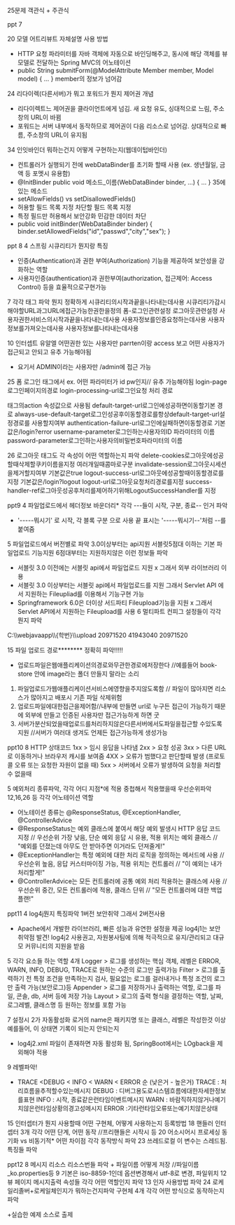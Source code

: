 25문제
객관식 + 주관식

ppt 7 

20 모델 어트리뷰트 자체설명 사용 방법
-  HTTP 요청 파라미터를 자바 객체에 자동으로 바인딩해주고, 동시에 해당 객체를 뷰 모델로 전달하는 Spring MVC의 어노테이션
-  public String submitForm(@ModelAttribute Member member, Model model) { ... } member의 정보가 넘어감
  
24 리다이렉(다른서버)가 뭐고 포워드가 뭔지  제어권 개념
- 리다이렉트느 제어권을 클라이언트에게 넘김. 새 요청 유도, 싱대적으로 느림, 주소창의 URL이 바뀜
- 포워드는 서버 내부에서 동작하므로 제어권이 다음 리소스로 넘어감. 상대적으로 빠름, 주소창의 URL이 유지됨

34 인잇바인더 뭐하는건지 어떻게 구현하는지(웹데이텁바인더)
- 컨트롤러가 실행되기 전에 webDataBinder를 초기화 할때 사용 (ex. 생년월일, 금액 등 포멧시 유용함)
- @InitBinder
 public void 메소드_이름(WebDataBinder binder, ...) {
 ...
 }
35에 있는 메소드
- setAllowFields() vs setDisallowedFields()
- 허용할 필드 목록 지정    차단할 필드 목록 지정
- 특정 필드만 허용해서 보안강화  민감한 데이터 차단
-  public void initBinder(WebDataBinder binder) {
 binder.setAllowedFields("id","passwd","city","sex");
 }

ppt 8
4 스프링 시큐리티가 뭔지랑 특징
-  인증(Authentication)과 권한 부여(Authorization) 기능을 제공하여 보안성을 강화하는 역할
-  사용자인증(authentication)과 권한부여(authorization, 접근제어: Access Control) 등을 효율적으로구현가능
  
7 각각 태그 파악 뭔지 정확하게
<http> 시큐리티의시작과끝을나타내는데사용
<intercept-url> 시큐리티가감시해야할URL과그URL에접근가능한권한을정의
<form-login> 폼-로그인관련설정
<logout> 로그아웃관련설정
<authentication-manager> 사용자권한서비스의시작과끝을나타내는데사용
<authentication-provider> 사용자정보를인증요청하는데사용
<user-service> 사용자정보를가져오는데사용
<user> 사용자정보를나타내는데사용

10 인터셉트 유알엘 어떤권한 있는 사용자만 parrten이랑 access 보고 어떤 사용자가 접근되고 안되고 유추 가능해야됨
- <intercept-url pattern="/admin/**" access="hasRole('ADMIN')" /> 요기서 ADMIN이라는 사용자만 /admin에 접근 가능

25 폼 로그인 태그에서 ex. 어떤 파라미터가 id pw인지// 유추 가능해야됨
login-page로그인페이지의경로
login-processing-url로그인요청 처리 경로
<form> 태그의action 속성값으로 사용됨
default-target-url로그인에성공하면이동할기본 경로
always-use-default-target로그인성공후이동할경로를항상default-target-url설정경로를 사용할지여부
authentication-failure-url로그인에실패하면이동할경로 기본값은/login?error
 username-parameter로그인하는사용자의ID 파라미터의 이름
password-parameter로그인하는사용자의비밀번호파라미터의 이름
  
26 로그아웃 태그도 각 속성이 어떤 역할하는지 파악
delete-cookies로그아웃에성공할때삭제할쿠키이름을지정 여러개일때콤마로구분
invalidate-session로그아웃시세션을제거할지여부 기본값은true
 logout-success-url로그아웃에성공할때이동할경로를지정 기본값은/login?logout
 logout-url로그아웃요청처리경로를지정 success-handler-ref로그아웃성공후처리를제어하기위해LogoutSuccessHandler를 지정

ppt9
4 파일업로드에서 헤더정보 바운더리*  각각 ---들이 시작, 구분, 종료-- 인거 파악
-  '-----뭐시기' 로 시작, 각 블록 구분 으로 사용 끝 표시는 '-----뭐시기--'처럼 --를 붙여줌
  
5 파일업로드에서 버전별로 파악 3.0이상부터는 api지원 서블릿5점대 이하는 기본 파일업로드 기능지원 6점대부터는 지원하지않은 이런 정보들 파악
-  서블릿 3.0 이전에는 서블릿 api에서 파일업로드 지원 x 그래서 외부 라이브러리 이용
-  서블릿 3.0 이상부터는 서블릿 api에서 파일업로드를 지원 그래서 Servlet API 에서 지원하는 Fileupliad를 이용해서 기능구현 가능
-  Springframework 6.0은 더이상 서드파티 Fileupload기능을 지원 x 그래서 Servlet API에서 지원하는 Fileupload를 사용
6 멀티파트 컨피그 설정들이 각각 뭔지 파악
<multipart-config>
 <location>C:\\webjavaapp\\{학번}\\upload</location> <!-- 업로드 된 파일을 저장할 경로-->
 <max-file-size>20971520</max-file-size> <!-- 업로드 되는 파일들의 최대 크기 20MB -->
 <max-request-size>41943040</max-request-size> <!-- multipart/form-data 요청의 최대 크기 40M -->
 <file-size-threshold>20971520</file-size-threshold> <!-- 업로드된 파일이 디스크에 기록되는 크기 임계
값 20MB -->
 </multipart-config>
 
15 파일 업로드 경로******** 정확히 파악!!!!!
- 업로드파일은웹애플리케이션의경로와무관한경로에저장한다 //예를들어 book-store 안에 image라는 폴더 만들지 말라는 소리
1) 파일업로드가웹애플리케이션서비스에영향을주지않도록함 // 파일이 많아지면 리소스가 많아지고 배포시 기존 파일 삭제위험 
2) 업로드파일에대한접근을제어함//내부에 만들면 url로 누구든 접근이 가능하기 때문에 외부에 만들고 인증된 사용자만 접근가능하게 하면 굿
3) 서버가분산되었을때업로드를처리하지않은다른서버에서도파일을접근할 수있도록지원 //서버가 여러대 생겨도 언제든 접근가능하게 생성가능

ppt10
8 HTTP 상태코드
1xx > 임시 응답을 나타냄
2xx > 요청 성공
3xx > 다른 URL로 이동하거나 브라우저 캐시를 보여줌
4XX > 오류가 범했다고 판단할때 발생 (프로토콜 오류 또는 요청한 자원이 없을 때)
5xx > 서버에서 오류가 발생하여 요청을 처리할 수 없을때

5 예외처리 종류파악, 각각 어디 지점*에 적용 중첩해서 적용했을때 우선순위파악
12,16,26 등  각각 어노테이션 역할 
- 어노테이션 종류는 @ResponseStatus, @ExceptionHandler, @ControllerAdvice
- @ResponseStatus는 예외 클래스에 붙여서 해당 예외 발생시 HTTP 응답 코드 지정 // 우선순위 가장 낮음, 단순 예외 응답 시 유용, 적용 위치는 예외 클래스 // "예외를 던졌는데 아무도 안 받아주면 이거라도 던져줄게!"
- @ExceptionHandler는 특정 예외에 대한 처리 로직을 정의하는 메서드에 사용 // 우선순위 높음, 응답 커스터마이징 가능, 적용 위치는 컨트롤러 // "이 예외는 내가 처리할게!"
- @ControllerAdvice는 모든 컨트롤러에 공통 예외 처리 적용하는 클래스에 사용 // 우선순위 중간, 모든 컨트롤러에 적용, 클래스 단위 // "모든 컨트롤러에 대한 백업 플랜!"

ppt11
4 log4j뭔지 특징파악 1버전 보안취약 그래서 2버전사용
-  Apache에서 개발한 라이브러리, 빠른 성능과 유연한 설정을 제공 log4j1는 보안 취약점 발견! log4j2 사용권고, 자원봉사팀에 의해 적극적으로 유지/관리되고 대규모 커뮤니티의 지원을 받음

5 각각 요소들 하는 역할 4개
Logger > 로그를 생성하는 핵심 객체, 레벨은 ERROR, WARN, INFO, DEBUG, TRACE로 원하는 수준의 로그만 출력가능
Filter > 로그를 출력하기 전 특정 조건을 만족하는지 검사, 필요없는 로그를 걸러내거나 특정 조건의 로그만 출력 가능(보안로그)등
Appender > 로그를 저장하거나 출력하는 역할, 로그를 파일, 콘솔, db, 서버 등에 저장 가능
Layout > 로그의 출력 형식을 결정하는 역할, 날짜, 로그레벨, 클래스명 등 원하는 정보를 포함 가능

7 설정시 2가 자동활성화 로거의 name은 패키지명 또는 클래스, 레벨은 작성한것 이상 예를들어, 이 상태면 기록이 되는지 안되는지
-  log4j2.xml 파일이 존재하면 자동 활성화 됨, SpringBoot에서는 LOgback을 제외해야 적용
 <Logger name="com.springmvc" level="DEBUG"/>
 <Logger name="org.springframework.core" level="INFO"/>
 <Logger name="org.springframework.beans" level="INFO"/>
 <Logger name="org.springframework.context" level="INFO"/>
 <Logger name="org.springframework.web" level="DEBUG"/>
 <Logger name="org.springframework.security" level="DEBUG"/>
 <Logger name="org.springframework.jdbc" level="DEBUG"/>
 
9 레벨파악!
-  TRACE <DEBUG < INFO < WARN < ERROR 순 (낮은거 - 높은거)
TRACE : 처리흐름을추적할수있는메시지
DEBUG : 디버그용도로시스템흐름에대한자세한정보를표현
INFO : 시작, 종료같은런타임이벤트메시지
WARN : 바람직하지않거나예기치않은런타임상황의경고성메시지
ERROR :기타런타임오류또는예기치않은상태

15 인터셉터가 뭔지 사용할때 어떤 구현체, 어떻게 사용하는지 등록방법
18 핸들러 인터셉터 3개 각각 어떤 단계, 어떤 동작 //프리핸들은 시작시 등
20 어소시어시 프로세싱 동기화 vs 비동기적* 어떤 차이점 각각 동작방식 파악 
23 쓰레드로컬 이 변수는 스레드됨. 특징들 파악

ppt12
8 메시지 리소스 리소스번들 파악 + 파일이름 어떻게 저장 //파일이름_ko.properties등
9 기본은 iso-8859-1인데 옵션변경해서 utf-8로 변경, 파일위치
12 뷰 페이지 메시지출력 속성들 각각 어떤 역할인지 파악
13 인자 사용방법 파악
24 로케일리졸버+로케일체인지가 뭐하는건지파악 구현체 4개 각각 어떤 방식으로 동작하는지 파악



+실습한 예제 소스로 출제
